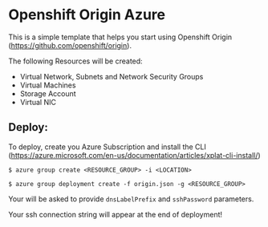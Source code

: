 Openshift Origin Azure
======================

This is a simple template that helps you start using Openshift Origin (https://github.com/openshift/origin).

The following Resources will be created:
* Virtual Network, Subnets and Network Security Groups
* Virtual Machines
* Storage Account
* Virtual NIC

Deploy:
----------------------
To deploy, create you Azure Subscription and install the CLI (https://azure.microsoft.com/en-us/documentation/articles/xplat-cli-install/)

```
$ azure group create <RESOURCE_GROUP> -i <LOCATION>

$ azure group deployment create -f origin.json -g <RESOURCE_GROUP>
```

Your will be asked to provide `dnsLabelPrefix` and `sshPassword` parameters.

Your ssh connection string will appear at the end of deployment!

